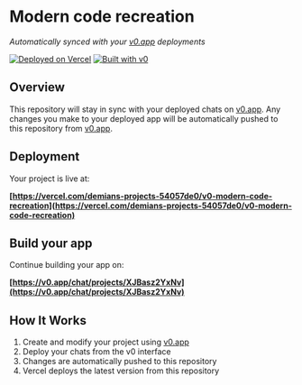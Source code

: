 # Modern code recreation

*Automatically synced with your [v0.app](https://v0.app) deployments*

[![Deployed on Vercel](https://img.shields.io/badge/Deployed%20on-Vercel-black?style=for-the-badge&logo=vercel)](https://vercel.com/demians-projects-54057de0/v0-modern-code-recreation)
[![Built with v0](https://img.shields.io/badge/Built%20with-v0.app-black?style=for-the-badge)](https://v0.app/chat/projects/XJBasz2YxNv)

## Overview

This repository will stay in sync with your deployed chats on [v0.app](https://v0.app).
Any changes you make to your deployed app will be automatically pushed to this repository from [v0.app](https://v0.app).

## Deployment

Your project is live at:

**[https://vercel.com/demians-projects-54057de0/v0-modern-code-recreation](https://vercel.com/demians-projects-54057de0/v0-modern-code-recreation)**

## Build your app

Continue building your app on:

**[https://v0.app/chat/projects/XJBasz2YxNv](https://v0.app/chat/projects/XJBasz2YxNv)**

## How It Works

1. Create and modify your project using [v0.app](https://v0.app)
2. Deploy your chats from the v0 interface
3. Changes are automatically pushed to this repository
4. Vercel deploys the latest version from this repository

